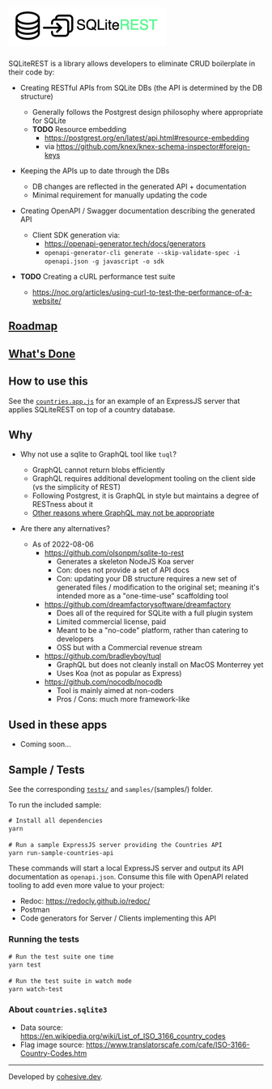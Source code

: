 # ![SQLiteRest](logo.png)

SQLiteREST is a library allows developers to eliminate CRUD boilerplate in their code by:

- Creating RESTful APIs from SQLite DBs (the API is determined by the DB structure)
    - Generally follows the Postgrest design philosophy where appropriate for SQLite
    - **TODO** Resource embedding 
        - https://postgrest.org/en/latest/api.html#resource-embedding
        - via https://github.com/knex/knex-schema-inspector#foreign-keys

- Keeping the APIs up to date through the DBs
    - DB changes are reflected in the generated API + documentation
    - Minimal requirement for manually updating the code

- Creating OpenAPI / Swagger documentation describing the generated API
    - Client SDK generation via:
        - https://openapi-generator.tech/docs/generators
        - `openapi-generator-cli generate --skip-validate-spec -i openapi.json -g javascript -o sdk`

- **TODO** Creating a cURL performance test suite
    - https://noc.org/articles/using-curl-to-test-the-performance-of-a-website/

    

## [Roadmap](todo.md)
## [What's Done](done.md)

## How to use this

See the [`countries.app.js`](tests/countries.app.js) for an example of an ExpressJS server that applies SQLiteREST on top of a country database.


## Why

- Why not use a sqlite to GraphQL tool like `tuql`?
    - GraphQL cannot return blobs efficiently
    - GraphQL requires additional development tooling on the client side (vs the simplicity of REST)
    - Following Postgrest, it is GraphQL in style but maintains a degree of RESTness about it
    - [Other reasons where GraphQL may not be appropriate]()

- Are there any alternatives?
    - As of 2022-08-06
        - https://github.com/olsonpm/sqlite-to-rest
            - Generates a skeleton NodeJS Koa server
            - Con: does not provide a set of API docs
            - Con: updating your DB structure requires a new set of generated files / modification to the original set; meaning it's intended more as a "one-time-use" scaffolding tool
        - https://github.com/dreamfactorysoftware/dreamfactory
            - Does all of the required for SQLite with a full plugin system
            - Limited commercial license, paid
            - Meant to be a "no-code" platform, rather than catering to developers
            - OSS but with a Commercial revenue stream
        - https://github.com/bradleyboy/tuql
            - GraphQL but does not cleanly install on MacOS Monterrey yet
            - Uses Koa (not as popular as Express)
        - https://github.com/nocodb/nocodb
            - Tool is mainly aimed at non-coders
            - Pros / Cons: much more framework-like

## Used in these apps

- Coming soon...

## Sample / Tests

See the corresponding [`tests/`](tests/) and `samples/`(samples/) folder.

To run the included sample:

```
# Install all dependencies
yarn

# Run a sample ExpressJS server providing the Countries API
yarn run-sample-countries-api
```

These commands will start a local ExpressJS server and output its API documentation as `openapi.json`.  Consume this file with OpenAPI related tooling to add even more value to your project:

- Redoc: https://redocly.github.io/redoc/
- Postman
- Code generators for Server / Clients implementing this API

### Running the tests

```
# Run the test suite one time
yarn test

# Run the test suite in watch mode
yarn watch-test
```
### About `countries.sqlite3`

- Data source: https://en.wikipedia.org/wiki/List_of_ISO_3166_country_codes
- Flag image source: https://www.translatorscafe.com/cafe/ISO-3166-Country-Codes.htm

---

Developed by [cohesive.dev](https://cohesive.dev).
